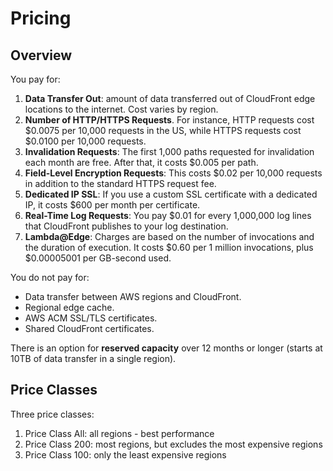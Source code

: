 # Pricing

## Overview

You pay for:
1. **Data Transfer Out**: amount of data transferred out of CloudFront edge locations to the internet. Cost varies by region.
2. **Number of HTTP/HTTPS Requests**. For instance, HTTP requests cost $0.0075 per 10,000 requests in the US, while HTTPS requests cost $0.0100 per 10,000 requests.
3. **Invalidation Requests**: The first 1,000 paths requested for invalidation each month are free. After that, it costs $0.005 per path.
4. **Field-Level Encryption Requests**: This costs $0.02 per 10,000 requests in addition to the standard HTTPS request fee.
5. **Dedicated IP SSL**: If you use a custom SSL certificate with a dedicated IP, it costs $600 per month per certificate.
6. **Real-Time Log Requests**: You pay $0.01 for every 1,000,000 log lines that CloudFront publishes to your log destination.
7. **Lambda@Edge**: Charges are based on the number of invocations and the duration of execution. It costs $0.60 per 1 million invocations, plus $0.00005001 per GB-second used.

You do not pay for:
- Data transfer between AWS regions and CloudFront.
- Regional edge cache.
- AWS ACM SSL/TLS certificates.
- Shared CloudFront certificates.

There is an option for **reserved capacity** over 12 months or longer (starts at 10TB of data transfer in a single region).


## Price Classes

Three price classes:
1. Price Class All: all regions - best performance
2. Price Class 200: most regions, but excludes the most expensive regions
3. Price Class 100: only the least expensive regions